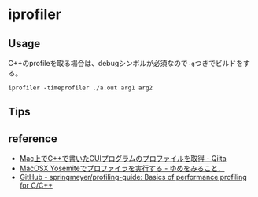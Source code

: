 # iprofiler

## Usage
C++のprofileを取る場合は、debugシンボルが必須なので`-g`つきでビルドをする。

```
iprofiler -timeprofiler ./a.out arg1 arg2
```

## Tips

## reference
* [Mac上でC++で書いたCUIプログラムのプロファイルを取得 - Qiita](http://qiita.com/yohm13/items/450fbae1ee0aebe1261e)
* [MacOSX Yosemiteでプロファイラを実行する - ゆめをみること．](http://yukota.hatenablog.com/entry/2015/09/06/233555)
* [GitHub - springmeyer/profiling-guide: Basics of performance profiling for C/C++](https://github.com/springmeyer/profiling-guide)
